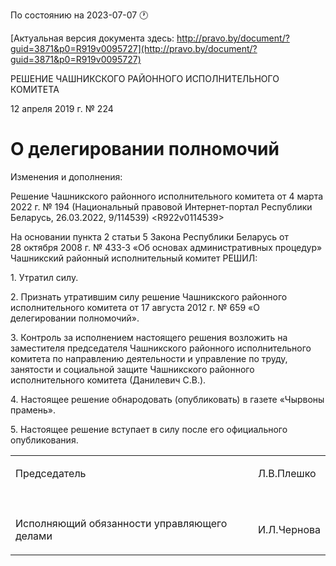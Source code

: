 По состоянию на 2023-07-07 &#x1F550;

[Актуальная версия документа здесь: http://pravo.by/document/?guid=3871&p0=R919v0095727](http://pravo.by/document/?guid=3871&p0=R919v0095727)

<p>РЕШЕНИЕ ЧАШНИКСКОГО РАЙОННОГО ИСПОЛНИТЕЛЬНОГО КОМИТЕТА</p>
<p>12 апреля 2019 г. № 224</p>
<h1>О делегировании полномочий</h1>
<p>Изменения и дополнения:</p>
<p>Решение Чашникского районного исполнительного комитета от 4 марта 2022 г. № 194 (Национальный правовой Интернет-портал Республики Беларусь, 26.03.2022, 9/114539) &lt;R922v0114539&gt;</p>
<p></p>
<p>На основании пункта 2 статьи 5 Закона Республики Беларусь от 28 октября 2008 г. № 433-З «Об основах административных процедур» Чашникский районный исполнительный комитет РЕШИЛ:</p>
<p>1. Утратил силу.</p>
<p>2. Признать утратившим силу решение Чашникского районного исполнительного комитета от 17 августа 2012 г. № 659 «О делегировании полномочий».</p>
<p>3. Контроль за исполнением настоящего решения возложить на заместителя председателя Чашникского районного исполнительного комитета по направлению деятельности и управление по труду, занятости и социальной защите Чашникского районного исполнительного комитета (Данилевич С.В.).</p>
<p>4. Настоящее решение обнародовать (опубликовать) в газете «Чырвоны прамень».</p>
<p>5. Настоящее решение вступает в силу после его официального опубликования.</p>
<p></p>
<table>
<tr>
<td><p>Председатель</p></td>
<td><p>Л.В.Плешко</p></td>
</tr>
<tr>
<td><p></p></td>
<td><p></p></td>
</tr>
<tr>
<td><p>Исполняющий обязанности управляющего делами</p></td>
<td><p>И.Л.Чернова</p></td>
</tr>
</table>
<p></p>
